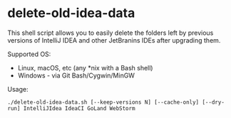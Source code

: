 # delete-old-idea-data

This shell script allows you to easily delete the folders left by previous versions of IntelliJ IDEA and other JetBranins IDEs after upgrading them.

Supported OS:
* Linux, macOS, etc (any *nix with a Bash shell)
* Windows - via Git Bash/Cygwin/MinGW

Usage:

```
./delete-old-idea-data.sh [--keep-versions N] [--cache-only] [--dry-run] IntelliJIdea IdeaCI GoLand WebStorm
```
